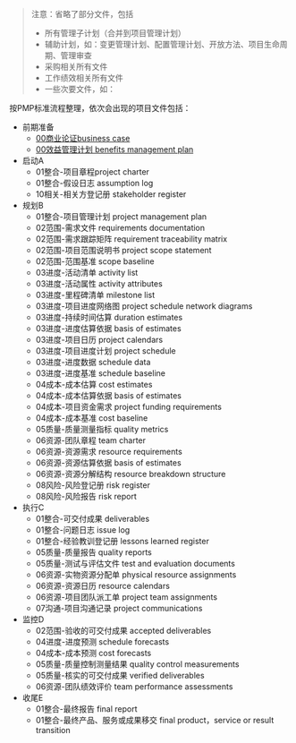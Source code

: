 > 注意：省略了部分文件，包括
> - 所有管理子计划（合并到项目管理计划）
> - 辅助计划，如：变更管理计划、配置管理计划、开放方法、项目生命周期、管理审查
> - 采购相关所有文件
> - 工作绩效相关所有文件
> - 一些次要文件，如：

按PMP标准流程整理，依次会出现的项目文件包括：
- 前期准备
  - [00商业论证business case](./00business-case.md)
  - [00效益管理计划 benefits management plan](./00benefits-plan.md)
- 启动A
  - 01整合-项目章程project charter
  - 01整合-假设日志 assumption log
  - 10相关-相关方登记册 stakeholder register
- 规划B
  - 01整合-项目管理计划 project management plan
  - 02范围-需求文件 requirements documentation
  - 02范围-需求跟踪矩阵 requirement traceability matrix
  - 02范围-项目范围说明书 project scope statement
  - 02范围-范围基准 scope baseline
  - 03进度-活动清单 activity list
  - 03进度-活动属性 activity attributes
  - 03进度-里程碑清单 milestone list
  - 03进度-项目进度网络图 project schedule network diagrams
  - 03进度-持续时间估算 duration estimates
  - 03进度-进度估算依据 basis of estimates
  - 03进度-项目日历 project calendars
  - 03进度-项目进度计划 project schedule
  - 03进度-进度数据 schedule data
  - 03进度-进度基准 schedule baseline
  - 04成本-成本估算 cost estimates
  - 04成本-成本估算依据 basis of estimates
  - 04成本-项目资金需求 project funding requirements
  - 04成本-成本基准 cost baseline
  - 05质量-质量测量指标 quality metrics
  - 06资源-团队章程 team charter
  - 06资源-资源需求 resource requirements
  - 06资源-资源估算依据 basis of estimates
  - 06资源-资源分解结构 resource breakdown structure
  - 08风险-风险登记册 risk register
  - 08风险-风险报告 risk report
- 执行C
  - 01整合-可交付成果 deliverables
  - 01整合-问题日志 issue log
  - 01整合-经验教训登记册 lessons learned register
  - 05质量-质量报告 quality reports
  - 05质量-测试与评估文件 test and evaluation documents
  - 06资源-实物资源分配单 physical resource assignments
  - 06资源-资源日历 resource calendars
  - 06资源-项目团队派工单 project team assignments
  - 07沟通-项目沟通记录 project communications
- 监控D
  - 02范围-验收的可交付成果 accepted deliverables
  - 04进度-进度预测 schedule forecasts
  - 04成本-成本预测 cost forecasts
  - 05质量-质量控制测量结果 quality control measurements
  - 05质量-核实的可交付成果 verified deliverables
  - 06资源-团队绩效评价 team performance assessments
- 收尾E
  - 01整合-最终报告 final report
  - 01整合-最终产品、服务或成果移交 final product，service or result transition
